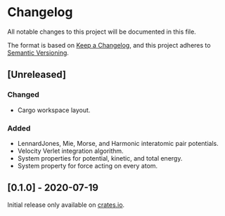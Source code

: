 # Changelog

All notable changes to this project will be documented in this file.

The format is based on [Keep a Changelog](https://keepachangelog.com/en/1.0.0/),
and this project adheres to [Semantic Versioning](https://semver.org/spec/v2.0.0.html).


## [Unreleased]

### Changed

* Cargo workspace layout.

### Added

* LennardJones, Mie, Morse, and Harmonic interatomic pair potentials.
* Velocity Verlet integration algorithm.
* System properties for potential, kinetic, and total energy.
* System property for force acting on every atom.

## [0.1.0] - 2020-07-19

Initial release only available on [crates.io](https://crates.io/crates/velvet/0.1.0).